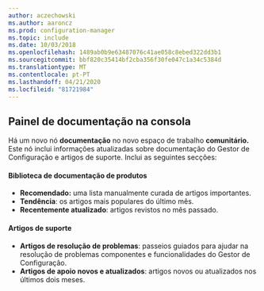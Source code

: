 ```yaml
---
author: aczechowski
ms.author: aaroncz
ms.prod: configuration-manager
ms.topic: include
ms.date: 10/03/2018
ms.openlocfilehash: 1489ab0b9e63487076c41ae058c8ebed322dd3b1
ms.sourcegitcommit: bbf820c35414bf2cba356f30fe047c1a34c5384d
ms.translationtype: MT
ms.contentlocale: pt-PT
ms.lasthandoff: 04/21/2020
ms.locfileid: "81721984"
---
```

## <a name="in-console-documentation-dashboard"></a><a name="bkmk_doc-dashboard"></a>Painel de documentação na consola
<!--1357546-->

Há um novo nó **documentação** no novo espaço de trabalho **comunitário.** Este nó inclui informações atualizadas sobre documentação do Gestor de Configuração e artigos de suporte. Inclui as seguintes secções:  

#### <a name="product-documentation-library"></a>Biblioteca de documentação de produtos
- **Recomendado:** uma lista manualmente curada de artigos importantes.
- **Tendência**: os artigos mais populares do último mês.
- **Recentemente atualizado**: artigos revistos no mês passado.

#### <a name="support-articles"></a>Artigos de suporte
- **Artigos de resolução de problemas**: passeios guiados para ajudar na resolução de problemas componentes e funcionalidades do Gestor de Configuração.
- **Artigos de apoio novos e atualizados**: artigos novos ou atualizados nos últimos dois meses.


